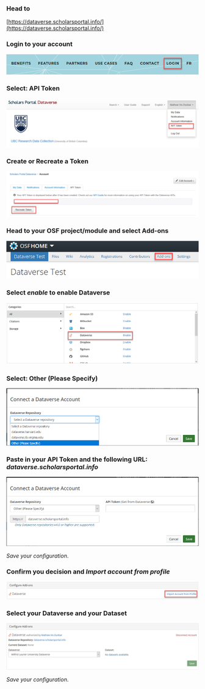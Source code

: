 ### Head to

[https://dataverse.scholarsportal.info/](https://dataverse.scholarsportal.info/)

### Login to your account

![Login](Images\login.png)

### Select: API Token

![API Token](Images\API_Token.png)

### Create or Recreate a Token

![Create Token](Images\Create_Token.png)

### Head to your OSF project/module and select Add-ons

![Add ons](Images\OSF_Add-ons.png)

### Select *enable* to enable Dataverse

![Enable Dataverse](Images\Enable_Dataverse.png)

### Select: Other (Please Specify)

![Other please specify](Images\Connect_Dataverse.png)

### Paste in your API Token and the following URL: *dataverse.scholarsportal.info*

![Paste token](Images\Token_and_URL.png)

*Save your configuration*.

### Confirm you decision and *Import account from profile*

![Import](Images\Dataverse_Import.png)

### Select your Dataverse and your Dataset

![Select dataset](Images\Dataset_select.png)

*Save your configuration*.
